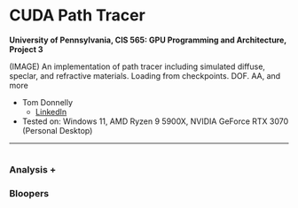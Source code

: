 CUDA Path Tracer
================

**University of Pennsylvania, CIS 565: GPU Programming and Architecture, Project 3**

(IMAGE)
An implementation of path tracer including simulated diffuse, speclar, and refractive materials. Loading from checkpoints. DOF. AA, and more
* Tom Donnelly
  * [LinkedIn](https://www.linkedin.com/in/the-tom-donnelly/)
* Tested on: Windows 11, AMD Ryzen 9 5900X, NVIDIA GeForce RTX 3070 (Personal Desktop)

---

![]()
### Analysis + 

### Bloopers

